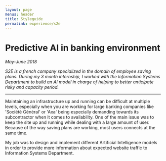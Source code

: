 ```yaml
---
layout: page
menus: header
title: Styleguide
permalink: experience/s2e
---
```

# Predictive AI in banking environment
*May-June 2018*


*S2E is a french company specialized in the domain of employee saving plans. During my 3 month internship, I worked with the Information Systems Department to build an AI model in charge of helping to better anticipate risky and capacity period.*

***

Maintaining an infrastructure up and running can be difficult at multiple levels, especially when you are working for large banking companies like 'Société Général' or 'Axa' being especially demanding towards its subcontractor when it comes to availability. 
One of the main issue was to keep the site up and running while dealing with a large amount of user. Because of the way saving plans are working, most users connects at the same time.

My job was to design and implement different Artificial Intelligence models in order to provide more information about expected website traffic to Information Systems Department.

